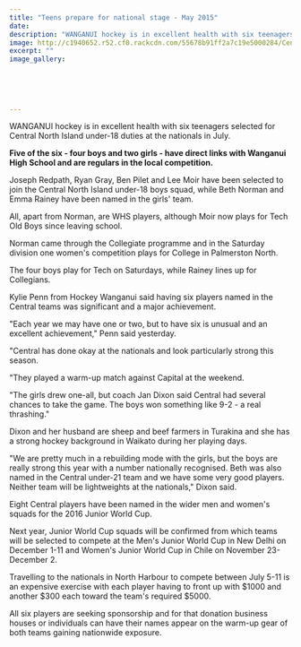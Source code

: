```yaml
---
title: "Teens prepare for national stage - May 2015"
date: 
description: "WANGANUI hockey is in excellent health with six teenagers selected for Central North Island under-18 duties at the nationals in July, from Wanganui Chronicle article on 28/5/15..."
image: http://c1940652.r52.cf0.rackcdn.com/55678b91ff2a7c19e5000284/Central-Nth-Is-U18-Hockey-28.5.15.jpg
excerpt: ""
image_gallery:
    
    
    
    
    
---
```


<p>WANGANUI hockey is in excellent health with six teenagers selected for Central North Island under-18 duties at the nationals in July.</p>
<p><strong>Five of the six - four boys and two girls - have direct links with Wanganui High School and are regulars in the local competition.</strong></p>
<p>Joseph Redpath, Ryan Gray, Ben Pilet and Lee Moir have been selected to join the Central North Island under-18 boys squad, while Beth Norman and Emma Rainey have been named in the girls' team.</p>
<p>All, apart from Norman, are WHS players, although Moir now plays for Tech Old Boys since leaving school.</p>
<p>Norman came through the Collegiate programme and in the Saturday division one women's competition plays for College in Palmerston North.</p>
<p>The four boys play for Tech on Saturdays, while Rainey lines up for Collegians.</p>
<p>Kylie Penn from Hockey Wanganui said having six players named in the Central teams was significant and a major achievement.</p>
<p>"Each year we may have one or two, but to have six is unusual and an excellent achievement," Penn said yesterday.</p>
<p>"Central has done okay at the nationals and look particularly strong this season.</p>
<p>"They played a warm-up match against Capital at the weekend.</p>
<p>"The girls drew one-all, but coach Jan Dixon said Central had several chances to take the game. The boys won something like 9-2 - a real thrashing."</p>
<p>Dixon and her husband are sheep and beef farmers in Turakina and she has a strong hockey background in Waikato during her playing days.</p>
<p>"We are pretty much in a rebuilding mode with the girls, but the boys are really strong this year with a number nationally recognised. Beth was also named in the Central under-21 team and we have some very good players. Neither team will be lightweights at the nationals," Dixon said.</p>
<p>Eight Central players have been named in the wider men and women's squads for the 2016 Junior World Cup.</p>
<p>Next year, Junior World Cup squads will be confirmed from which teams will be selected to compete at the Men's Junior World Cup in New Delhi on December 1-11 and Women's Junior World Cup in Chile on November 23-December 2.</p>
<p>Travelling to the nationals in North Harbour to compete between July 5-11 is an expensive exercise with each player having to front up with $1000 and another $300 each toward the team's required $5000.</p>
<p>All six players are seeking sponsorship and for that donation business houses or individuals can have their names appear on the warm-up gear of both teams gaining nationwide exposure.</p>

